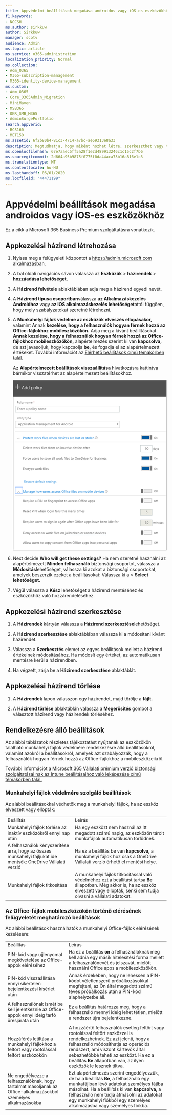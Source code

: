 ```yaml
---
title: Appvédelmi beállítások megadása androidos vagy iOS-es eszközökhöz
f1.keywords:
- NOCSH
ms.author: sirkkuw
author: Sirkkuw
manager: scotv
audience: Admin
ms.topic: article
ms.service: o365-administration
localization_priority: Normal
ms.collection:
- Adm_O365
- M365-subscription-management
- M365-identity-device-management
ms.custom:
- Adm_O365
- Core_O365Admin_Migration
- MiniMaven
- MSB365
- OKR_SMB_M365
- AdminSurgePortfolio
search.appverid:
- BCS160
- MET150
ms.assetid: 6f2b80b4-81c3-4714-a7bc-ae69313e8a33
description: Megtudhatja, hogy miként hozhat létre, szerkeszthet vagy törölhet alkalmazáskezelési szabályzatot, és hogyan védheti meg a munkahelyi fájlokat Android- vagy iOS-eszközökön.
ms.openlocfilehash: 67e7aaec5ff5a28f1e2d489913246c1c15c2f7b6
ms.sourcegitcommit: 2d664a95b9875f0775f0da44aca73b16a816e1c3
ms.translationtype: MT
ms.contentlocale: hu-HU
ms.lasthandoff: 06/01/2020
ms.locfileid: "44471199"
---
```

# <a name="set-app-protection-settings-for-android-or-ios-devices"></a>Appvédelmi beállítások megadása androidos vagy iOS-es eszközökhöz

Ez a cikk a Microsoft 365 Business Premium szolgáltatásra vonatkozik.

## <a name="create-an-app-management-policy"></a>Appkezelési házirend létrehozása

1. Nyissa meg a felügyeleti központot a <a href="https://go.microsoft.com/fwlink/p/?linkid=837890" target="_blank">https://admin.microsoft.com</a> alkalmazásban. 
    
2. A bal oldali navigációs sávon válassza az **Eszközök** \> **házirendek** \> **hozzáadása lehetőséget.**
  
3. A **Házirend felvétele** ablaktáblában adja meg a házirend egyedi nevét. 
    
4. A **Házirend típusa csoportban**válassza **az Alkalmazáskezelés Androidhoz** vagy **az IOS alkalmazáskezelés lehetőséget**attól függően, hogy mely szabályzatokat szeretné létrehozni. 
    
5. A **Munkahelyi fájlok védelme az eszközök elvészés ellopásakor,** valamint Annak **kezelése, hogy a felhasználók hogyan férnek hozzá az Office-fájlokhoz mobileszközökön.** Adja meg a kívánt beállításokat. **Annak kezelése, hogy a felhasználók hogyan férnek hozzá az Office-fájlokhoz mobileszközökön,** alapértelmezés szerint ki van **kapcsolva,** de azt javasoljuk, hogy kapcsolja **be,** és fogadja el az alapértelmezett értékeket. További információt az [Elérhető beállítások című témakörben talál.](#available-settings) 
    
    Az **Alapértelmezett beállítások visszaállítása** hivatkozásra kattintva bármikor visszatérhet az alapértelmezett beállításokhoz. 
    
    ![Screenshot of Create a policy with Application management for Android selected](../media/eabbe06d-ac0a-4f3a-8630-68c808b1e662.png)
  
6. Next decide **Who will get these settings?** Ha nem szeretné használni az alapértelmezett **Minden felhasználó** biztonsági csoportot, válassza a **Módosítás**lehetőséget, válassza ki azokat a biztonsági csoportokat, amelyek beszerzik ezeket a beállításokat: Válassza ki a \> **Select lehetőséget.**
    
7. Végül válassza a **Kész** lehetőséget a házirend mentéséhez és eszközökhöz való hozzárendeléséhez. 
    
## <a name="edit-an-app-management-policy"></a>Appkezelési házirend szerkesztése

1. A **Házirendek** kártyán válassza a **Házirend szerkesztése**lehetőséget.
    
2. A **Házirend szerkesztése** ablaktáblában válassza ki a módosítani kívánt házirendet. 
    
3. Válassza a **Szerkesztés** elemet az egyes beállítások mellett a házirend értékeinek módosításához. Ha módosít egy értéket, az automatikusan mentésre kerül a házirendben.
    
4. Ha végzett, zárja be a **Házirend szerkesztése** ablaktáblát. 
    
## <a name="delete-an-app-management-policy"></a>Appkezelési házirend törlése

1. A **Házirendek** lapon válasszon egy házirendet, majd törölje a **fájlt.**
    
2. A **Házirend törlése** ablaktáblán válassza a **Megerősítés** gombot a választott házirend vagy házirendek törléséhez. 
    
## <a name="available-settings"></a>Rendelkezésre álló beállítások

Az alábbi táblázatok részletes tájékoztatást nyújtanak az eszközökön található munkahelyi fájlok védelmére rendelkezésre álló beállításokról, valamint azokról a beállításokról, amelyek azt szabályozzák, hogy a felhasználók hogyan férnek hozzá az Office-fájlokhoz a mobileszközeikről.
  
 További információt a [Microsoft 365 Vállalati prémium verzió biztonsági szolgáltatásai nak az Intune beállításaihoz való leképezése című témakörben talál.](map-protection-features-to-intune-settings.md) 
  
### <a name="settings-that-protect-work-files"></a>Munkahelyi fájlok védelmére szolgáló beállítások

Az alábbi beállításokkal védhetők meg a munkahelyi fájlok, ha az eszköz elveszett vagy ellopták:
  
|||
|:-----|:-----|
|Beállítás  <br/> |Leírás  <br/> |
|Munkahelyi fájlok törlése az inaktív eszközökről ennyi nap után  <br/> |Ha egy eszközt nem használ az itt megadott számú napig, az eszközön tárolt munkafájlok automatikusan törlődnek.  <br/> |
|A felhasználók kényszerítése arra, hogy az összes munkahelyi fájljukat ide mentsék: OneDrive Vállalati verzió  <br/> |Ha ez a beállítás be van **kapcsolva,** a munkahelyi fájlok hoz csak a OneDrive Vállalati verzió érhető el mentési helye.  <br/> |
|Munkahelyi fájlok titkosítása  <br/> |A munkahelyi fájlok titkosítással való védelméhez ezt a beállítást tartsa **Be** állapotban. Még akkor is, ha az eszköz elveszett vagy ellopták, senki sem tudja olvasni a vállalati adatokat.  <br/> |
   
### <a name="settings-that-control-how-users-access-office-files-on-mobile-devices"></a>Az Office-fájlok mobileszközökön történő elérésének felügyeletét meghatározó beállítások

Az alábbi beállítások használhatók a munkahelyi Office-fájlok elérésének kezelésére:
  
|||
|:-----|:-----|
|Beállítás  <br/> |Leírás  <br/> |
|PIN-kód vagy ujjlenyomat megkövetelése az Office-appok eléréséhez  <br/> |Ha ez a beállítás **on** a felhasználóknak meg kell adnia egy másik hitelesítési forma mellett a felhasználónevét és jelszavát, mielőtt használni Office apps a mobileszközökön.<br/> |
|PIN-kód visszaállítása ennyi sikertelen bejelentkezési kísérlet után  <br/> |Annak érdekében, hogy ne lehessen a PIN-kódot véletlenszerű próbálkozásokkal megfejteni, az Ön által megadott számú téves próbálkozás után a PIN-kód alaphelyzetbe áll.  <br/> |
|A felhasználónak ismét be kell jelentkeznie az Office-appok ennyi ideig tartó üresjárata után  <br/> |Ez a beállítás határozza meg, hogy a felhasználó mennyi ideig lehet tétlen, mielőtt a rendszer újra bejelentkezne.  <br/> |
|Hozzáférés letiltása a munkahelyi fájlokhoz a feltört vagy rootolással feltört eszközökön  <br/> |A hozzáértő felhasználók esetleg feltört vagy rootolással feltört eszközzel is rendelkezhetnek. Ez azt jelenti, hogy a felhasználó módosíthatja az operációs rendszert, ami viszont kártevők által sebezhetőbbé teheti az eszközt. Ha ez a beállítás **Be** állapotban van, az ilyen eszközök le lesznek tiltva.  <br/> |
|Ne engedélyezze a felhasználóknak, hogy tartalmat másoljanak az Office-alkalmazásokból személyes alkalmazásokba  <br/> |Ezt alapértelmezés szerint engedélyezzük, de ha a beállítás **Be**, a felhasználó egy munkafájlban lévő adatokat személyes fájlba másolhat. Ha a beállítás ki van **kapcsolva,** a felhasználó nem tudja átmásolni az adatokat egy munkahelyi fiókból egy személyes alkalmazásba vagy személyes fiókba.  <br/> |
